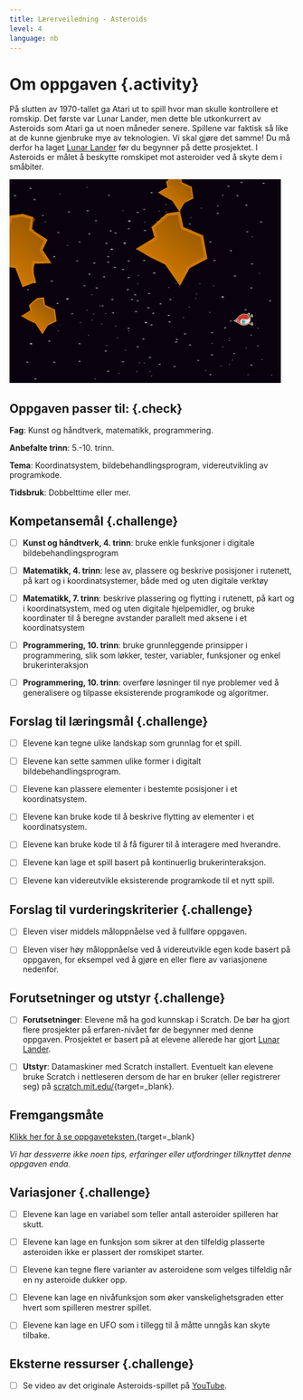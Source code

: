 ```yaml
---
title: Lærerveiledning - Asteroids
level: 4
language: nb
---
```



# Om oppgaven {.activity}

På slutten av 1970-tallet ga Atari ut to spill hvor man skulle kontrollere et
romskip. Det første var Lunar Lander, men dette ble utkonkurrert av Asteroids
som Atari ga ut noen måneder senere. Spillene var faktisk så like at de kunne
gjenbruke mye av teknologien. Vi skal gjøre det samme! Du må derfor ha laget
[Lunar Lander](../lunar_lander/lunar_lander.html) før du begynner på dette
prosjektet. I Asteroids er målet å beskytte romskipet mot asteroider ved å skyte
dem i småbiter.

![Illustrasjon av et ferdig astroide spill](asteroids.png)

## Oppgaven passer til: {.check}

 __Fag__: Kunst og håndtverk, matematikk, programmering.
 
__Anbefalte trinn__: 5.-10. trinn.

__Tema__: Koordinatsystem, bildebehandlingsprogram, videreutvikling av programkode.

__Tidsbruk__: Dobbelttime eller mer.

## Kompetansemål {.challenge}

- [ ] __Kunst og håndtverk, 4. trinn__: bruke enkle funksjoner i digitale
      bildebehandlingsprogram

- [ ] __Matematikk, 4. trinn__: lese av, plassere og beskrive posisjoner i
      rutenett, på kart og i koordinatsystemer, både med og uten digitale
      verktøy

- [ ] __Matematikk, 7. trinn__: beskrive plassering og flytting i rutenett, på
      kart og i koordinatsystem, med og uten digitale hjelpemidler, og bruke
      koordinater til å beregne avstander parallelt med aksene i et
      koordinatsystem

- [ ] __Programmering, 10. trinn__: bruke grunnleggende prinsipper i
      programmering, slik som løkker, tester, variabler, funksjoner og enkel
      brukerinteraksjon

- [ ] __Programmering, 10. trinn__: overføre løsninger til nye problemer ved å
      generalisere og tilpasse eksisterende programkode og algoritmer.

## Forslag til læringsmål {.challenge}

- [ ] Elevene kan tegne ulike landskap som grunnlag for et spill.

- [ ] Elevene kan sette sammen ulike former i digitalt bildebehandlingsprogram.

- [ ] Elevene kan plassere elementer i bestemte posisjoner i et koordinatsystem.

- [ ] Elevene kan bruke kode til å beskrive flytting av elementer i et
      koordinatsystem.

- [ ] Elevene kan bruke kode til å få figurer til å interagere med hverandre.

- [ ] Elevene kan lage et spill basert på kontinuerlig brukerinteraksjon.

- [ ] Elevene kan videreutvikle eksisterende programkode til et nytt spill.

## Forslag til vurderingskriterier {.challenge}

- [ ] Eleven viser middels måloppnåelse ved å fullføre oppgaven.

- [ ] Eleven viser høy måloppnåelse ved å videreutvikle egen kode basert på
      oppgaven, for eksempel ved å gjøre en eller flere av variasjonene
      nedenfor.

## Forutsetninger og utstyr {.challenge}

- [ ] __Forutsetninger__: Elevene må ha god kunnskap i Scratch. De bør ha gjort
      flere prosjekter på erfaren-nivået før de begynner med denne oppgaven.
      Prosjektet er basert på at elevene allerede har gjort [Lunar
      Lander](../lunar_lander/lunar_lander.html).

- [ ] __Utstyr__: Datamaskiner med Scratch installert. Eventuelt kan elevene
      bruke Scratch i nettleseren dersom de har en bruker (eller registrerer
      seg) på [scratch.mit.edu/](http://scratch.mit.edu/){target=_blank}.

## Fremgangsmåte

[Klikk her for å se oppgaveteksten.](../asteroids/asteroids.html){target=_blank}

_Vi har dessverre ikke noen tips, erfaringer eller utfordringer tilknyttet denne
oppgaven enda._

## Variasjoner {.challenge}

- [ ] Elevene kan lage en variabel som teller antall asteroider spilleren har
      skutt.

- [ ] Elevene kan lage en funksjon som sikrer at den tilfeldig plasserte
      asteroiden ikke er plassert der romskipet starter.

- [ ] Elevene kan tegne flere varianter av asteroidene som velges tilfeldig når
      en ny asteroide dukker opp.

- [ ] Elevene kan lage en nivåfunksjon som øker vanskelighetsgraden etter hvert
      som spilleren mestrer spillet.

- [ ] Elevene kan lage en UFO som i tillegg til å måtte unngås kan skyte tilbake.

## Eksterne ressurser {.challenge}

- [ ] Se video av det originale Asteroids-spillet på
      [YouTube](https://www.youtube.com/watch?v=cZfsnA7dAHI).

